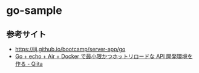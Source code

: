 # go-sample

## 参考サイト

- https://iij.github.io/bootcamp/server-app/go
- [Go + echo + Air + Docker で最小限かつホットリロードな API 開発環境を作る - Qiita](https://qiita.com/345dvl/items/1dd12e19f10de034e0f5)
